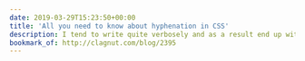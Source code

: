 ```yaml
---
date: 2019-03-29T15:23:50+00:00
title: 'All you need to know about hyphenation in CSS'
description: I tend to write quite verbosely and as a result end up with big, unruly blocks of text in my articles. Thanks to Richard, I've learned a bit more about how hyphens and how they can help!
bookmark_of: http://clagnut.com/blog/2395
---
```

